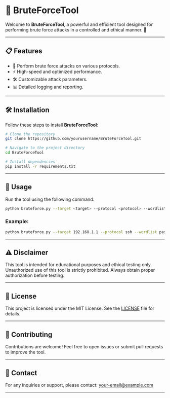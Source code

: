 # 🌟 **BruteForceTool**

Welcome to **BruteForceTool**, a powerful and efficient tool designed for performing brute force attacks in a controlled and ethical manner. 🚀

---

## 📋 **Features**
- 🔐 Perform brute force attacks on various protocols.
- ⚡ High-speed and optimized performance.
- 🛠️ Customizable attack parameters.
- 📊 Detailed logging and reporting.

---

## 🛠️ **Installation**

Follow these steps to install **BruteForceTool**:

```bash
# Clone the repository
git clone https://github.com/yourusername/BruteForceTool.git

# Navigate to the project directory
cd BruteForceTool

# Install dependencies
pip install -r requirements.txt
```

---

## 🚀 **Usage**

Run the tool using the following command:

```bash
python bruteforce.py --target <target> --protocol <protocol> --wordlist <wordlist>
```

### Example:
```bash
python bruteforce.py --target 192.168.1.1 --protocol ssh --wordlist passwords.txt
```

---

## ⚠️ **Disclaimer**

This tool is intended for educational purposes and ethical testing only. Unauthorized use of this tool is strictly prohibited. Always obtain proper authorization before testing.

---

## 📄 **License**

This project is licensed under the MIT License. See the [LICENSE](LICENSE) file for details.

---

## 🤝 **Contributing**

Contributions are welcome! Feel free to open issues or submit pull requests to improve the tool.

---

## 📧 **Contact**

For any inquiries or support, please contact: [your-email@example.com](mailto:your-email@example.com)

---